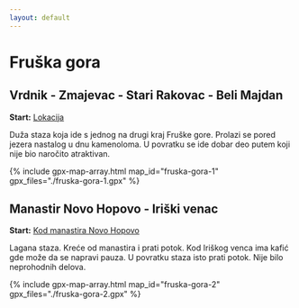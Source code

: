 ```yaml
---
layout: default
---
```


# Fruška gora

## Vrdnik - Zmajevac - Stari Rakovac - Beli Majdan

**Start:** [Lokacija](https://maps.app.goo.gl/pVUZHtGtk7XV6SCB9)

Duža staza koja ide s jednog na drugi kraj Fruške gore. Prolazi se pored jezera nastalog u dnu kamenoloma. U povratku se ide dobar deo putem koji nije bio naročito atraktivan.

{% include gpx-map-array.html map_id="fruska-gora-1" gpx_files="./fruska-gora-1.gpx" %}

## Manastir Novo Hopovo - Iriški venac

**Start:** [Kod manastira Novo Hopovo](https://maps.app.goo.gl/tFryVfz5JJi44xT97)

Lagana staza. Kreće od manastira i prati potok. Kod Iriškog venca ima kafić gde može da se napravi pauza. U povratku staza isto prati potok. Nije bilo neprohodnih delova.

{% include gpx-map-array.html map_id="fruska-gora-2" gpx_files="./fruska-gora-2.gpx" %}